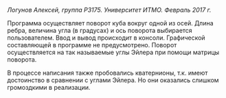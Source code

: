 _Логунов Алексей, группа Р3175.
Университет ИТМО.
Февраль 2017 г._

Программа осуществляет поворот куба вокруг одной из осей.
Длина ребра, величина угла (в градусах) и ось поворота выбирается пользователем.
Ввод и вывод происходит в консоли. Графической составляющей в программе не предусмотрено.
Поворот осуществляется на так называемые углы Эйлера при помощи матрицы поворота.

В процессе написания также пробовались кватернионы, т.к. имеют достоинство в сравнении с углами Эйлера.
Но они оказались слишком громоздкими в реализации.
